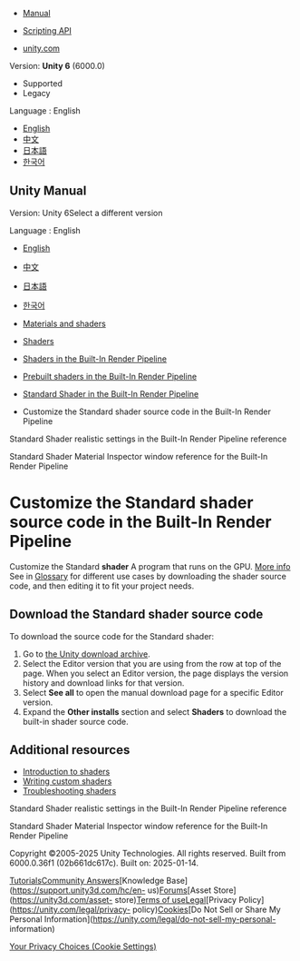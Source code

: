 [](https://docs.unity3d.com)

  * [Manual](../Manual/index.html)
  * [Scripting API](../ScriptReference/index.html)

  * [unity.com](https://unity.com/)

Version: **Unity 6** (6000.0)

  * Supported
  * Legacy

Language : English

  * [English](/Manual/StandardShaderMakeYourOwn.html)
  * [中文](/cn/current/Manual/StandardShaderMakeYourOwn.html)
  * [日本語](/ja/current/Manual/StandardShaderMakeYourOwn.html)
  * [한국어](/kr/current/Manual/StandardShaderMakeYourOwn.html)

[](https://docs.unity3d.com)

## Unity Manual

Version: Unity 6Select a different version

Language : English

  * [English](/Manual/StandardShaderMakeYourOwn.html)
  * [中文](/cn/current/Manual/StandardShaderMakeYourOwn.html)
  * [日本語](/ja/current/Manual/StandardShaderMakeYourOwn.html)
  * [한국어](/kr/current/Manual/StandardShaderMakeYourOwn.html)

  * [Materials and shaders](materials-and-shaders.html)
  * [Shaders](Shaders.html)
  * [Shaders in the Built-In Render Pipeline](shader-built-in-birp-landing.html)
  * [Prebuilt shaders in the Built-In Render Pipeline](shader-built-in-birp.html)
  * [Standard Shader in the Built-In Render Pipeline](shader-StandardShader-landing.html)
  * Customize the Standard shader source code in the Built-In Render Pipeline

[](StandardShaderMaterialCharts.html)

Standard Shader realistic settings in the Built-In Render Pipeline reference

[](StandardShaderMaterialParameters.html)

Standard Shader Material Inspector window reference for the Built-In Render
Pipeline

# Customize the Standard shader source code in the Built-In Render Pipeline

Customize the Standard **shader** A program that runs on the GPU. [More
info](Shaders.html)  
See in [Glossary](Glossary.html#Shader) for different use cases by downloading
the shader source code, and then editing it to fit your project needs.

## Download the Standard shader source code

To download the source code for the Standard shader:

  1. Go to [the Unity download archive](http://unity3d.com/get-unity/download/archive).
  2. Select the Editor version that you are using from the row at top of the page. When you select an Editor version, the page displays the version history and download links for that version.
  3. Select **See all** to open the manual download page for a specific Editor version.
  4. Expand the **Other installs** section and select **Shaders** to download the built-in shader source code.

## Additional resources

  * [Introduction to shaders](shader-introduction.html)
  * [Writing custom shaders](writing-custom-shaders.html)
  * [Troubleshooting shaders](shader-troubleshooting.html)

[](StandardShaderMaterialCharts.html)

Standard Shader realistic settings in the Built-In Render Pipeline reference

[](StandardShaderMaterialParameters.html)

Standard Shader Material Inspector window reference for the Built-In Render
Pipeline

Copyright ©2005-2025 Unity Technologies. All rights reserved. Built from
6000.0.36f1 (02b661dc617c). Built on: 2025-01-14.

[Tutorials](https://learn.unity.com/)[Community
Answers](https://answers.unity3d.com)[Knowledge
Base](https://support.unity3d.com/hc/en-
us)[Forums](https://forum.unity3d.com)[Asset Store](https://unity3d.com/asset-
store)[Terms of
use](https://docs.unity3d.com/Manual/TermsOfUse.html)[Legal](https://unity.com/legal)[Privacy
Policy](https://unity.com/legal/privacy-
policy)[Cookies](https://unity.com/legal/cookie-policy)[Do Not Sell or Share
My Personal Information](https://unity.com/legal/do-not-sell-my-personal-
information)

[Your Privacy Choices (Cookie Settings)](javascript:void\(0\);)

